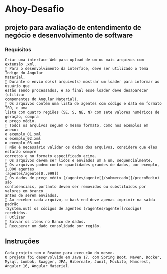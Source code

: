 # Ahoy-Desafio
## projeto para avaliação de entendimento de negócio e desenvolvimento de software
### Requisitos
    Criar uma interface Web para upload de um ou mais arquivos com extensão .xml.
     Para o desenvolvimento da interface, deve ser utilizado o tema Indigo do Angular
    Material.
     Durante o envio do(s) arquivo(s) mostrar um loader para informar ao usuário que
    estão sendo processados, e ao final esse loader deve desaparecer (utilizar
    componentes do Angular Material).
     Os arquivos contêm uma lista de agentes com código e data em formato ISO, e uma
    lista com quatro regiões (SE, S, NE, N) com sete valores numéricos de geração, compra
    e preço médio.
     Todos os arquivos seguem o mesmo formato, como nos exemplos em anexo:
    o exemplo_01.xml
    o exemplo_02.xml
    o exemplo_03.xml
     Não é necessário validar os dados dos arquivos, considere que eles estarão sempre
    corretos e no formato especificado acima.
     Os arquivos devem ser lidos e enviados um a um, sequencialmente.
     Os arquivos podem conter quantidades grandes de dados, por exemplo, 1.000 agentes
    (agentes/agente[0..999])
     Os dados de preço médio (/agentes/agente[]/submercado[]/precoMedio) são
    confidenciais, portanto devem ser removidos ou substituídos por valores em branco
    antes de serem enviados.
     Ao receber cada arquivo, o back-end deve apenas imprimir na saída padrão
    (System.out) os códigos de agentes (/agentes/agente[]/codigo) recebidos.
     Utlizar
     Salvar os itens no Banco de dados.
     Recuperar um dado consolidado por região.

## Instruções
    Cada projeto tem o Readme para execução do mesmo.
    O projeto foi desenvolvido em Java 17, com Spring Boot, Maven, Docker, Mysql, Lombok, Swagger, JPA, Hibernate, Junit, Mockito, Hamcrest, Angular 16, Angular Material.
